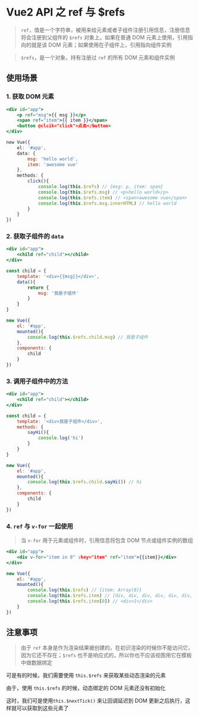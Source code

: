 # Vue2 API 之 ref 与 $refs

> `ref`，值是一个字符串，被用来给元素或者子组件注册引用信息，注册信息将会注册到父组件的 `$refs` 对象上。如果在普通 DOM 元素上使用，引用指向的就是该 DOM 元素；如果使用在子组件上，引用指向组件实例
> 

> `$refs`，是一个对象，持有注册过 `ref` 的所有 DOM 元素和组件实例
> 

## 使用场景

### 1. 获取 DOM 元素

```jsx
<div id="app">
	<p ref="msg">{{ msg }}</p>
	<span ref="item">{{ item }}</span>
	<button @clcik="click">点击</button>
</div>

new Vue({
	el: '#app',
	data: {
		msg: 'hello world',
		item: 'awesome vue'
	},
	methods: {
		click(){
			console.log(this.$refs) // {msg: p, item: span}
			console.log(this.$refs.msg) // <p>hello world</p>
			console.log(this.$refs.item) // <span>awesome vue</span>
			console.log(this.$refs.msg.innerHTML) // hello world
		}
	}
})
```

### 2. 获取子组件的 `data`

```jsx
<div id="app">
	<child ref="child"></child>
</div>

const child = {
	template: '<div>{{msg}}</div>',
	data(){
		return {
			msg: '我是子组件'
		}
	}
}

new Vue({
	el: '#app',
	mounted(){
		console.log(this.$refs.child.msg) // 我是子组件
	},
	components: {
		child
	}
})
```

### 3. 调用子组件中的方法

```jsx
<div id="app">
	<child ref="child"></child>
</div>

const child = {
	template: '<div>我是子组件</div>',
	methods: {
		sayHi(){
			console.log('hi')
		}
	}
}

new Vue({
	el: '#app',
	mounted(){
		console.log(this.$refs.child.sayHi()) // hi
	},
	components: {
		child
	}
})
```

### 4. `ref` 与 `v-for` 一起使用

> 当 `v-for` 用于元素或组件时，引用信息将包含 DOM 节点或组件实例的数组
> 

```jsx
<div id="app">
	<div v-for="item in 8" :key="item" ref="item">{{item}}</div>
</div>

new Vue({
	el: '#app',
	mounted(){
		console.log(this.$refs) // {item: Array(8)}
		console.log(this.$refs.item) // [div, div, div, div, div, div, div, div]
		console.log(this.$refs.item[0]) // <div>1</div>
	}
})
```

## 注意事项

> 由于 `ref` 本身是作为渲染结果被创建的，在初识渲染的时候你不能访问它，因为它还不存在；`$refs` 也不是响应式的，所以你也不应该视图用它在模板中做数据绑定
> 

可是有的时候，我们需要使用 `this.$refs` 来获取某些动态渲染的元素

由于，使用 `this.$refs` 的时候，动态绑定的 DOM 元素还没有初始化

这时，我们可是使用`this.$nextTick()` 来让回调延迟到 DOM 更新之后执行，这样就可以获取到这些元素了